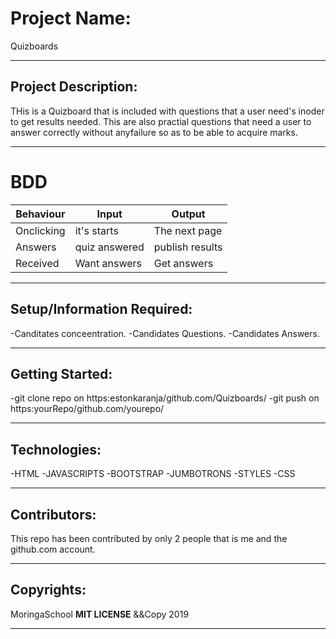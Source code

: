 # Project Name:

Quizboards

---

## Project Description:

THis is a Quizboard that is included with questions that a user need's inoder to get results needed.
This are also practial questions that need a user to answer correctly without anyfailure so as to be able to acquire marks.

---

# BDD

|Behaviour |Input |Output|
|----------|------|------|
|Onclicking|it's starts|The next page|
|Answers   |quiz answered|publish results|
|Received  |Want answers |Get answers|

---

## Setup/Information Required:

-Canditates conceentration.
-Candidates Questions.
-Candidates Answers.

---

## Getting Started:

-git clone repo on https:estonkaranja/github.com/Quizboards/
-git push on https:yourRepo/github.com/yourepo/

---

## Technologies:

-HTML
-JAVASCRIPTS
-BOOTSTRAP
-JUMBOTRONS
-STYLES
-CSS

---

## Contributors:

This repo has been contributed by only 2 people that is me and the github.com account.

---

## Copyrights:

MoringaSchool **MIT LICENSE** &&Copy 2019

---
